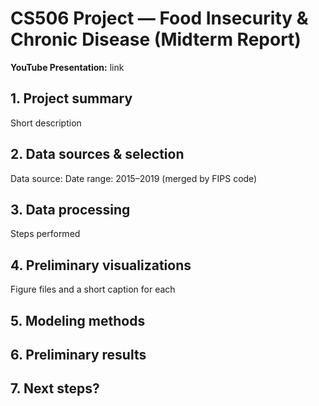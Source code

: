 # CS506 Project — Food Insecurity & Chronic Disease (Midterm Report)

**YouTube Presentation:** link

## 1. Project summary
Short description 

## 2. Data sources & selection
Data source: 
Date range: 2015–2019 (merged by FIPS code)

## 3. Data processing
Steps performed 

## 4. Preliminary visualizations
Figure files and a short caption for each

## 5. Modeling methods

## 6. Preliminary results

## 7. Next steps?
